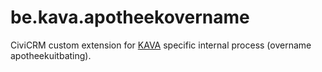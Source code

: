 be.kava.apotheekovername
========================

CiviCRM custom extension for [KAVA](https://www.kava.be/) specific internal process (overname apotheekuitbating).

